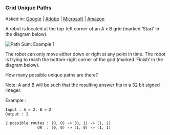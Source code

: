 ### Grid Unique Paths

Asked in: [Google](#) | [Adobe](#) | [Microsoft](#) | [Amazon](#)

A robot is located at the top-left corner of an A x B grid (marked ‘Start’ in the diagram below).

![Path Sum: Example 1](http://i.imgur.com/3eaivQ5.png)

The robot can only move either down or right at any point in time. The robot is trying to reach the bottom-right corner of the grid (marked ‘Finish’ in the diagram below).

How many possible unique paths are there?

Note: A and B will be such that the resulting answer fits in a 32 bit signed integer.

Example :
```
Input : A = 2, B = 2
Output : 2

2 possible routes : (0, 0) -> (0, 1) -> (1, 1)
              OR  : (0, 0) -> (1, 0) -> (1, 1)

```